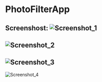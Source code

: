 # PhotoFilterApp
Screenshost:
![Screenshot_1](https://github.com/karagulov23/PhotoFilterApp/assets/62842649/a60a6d05-076c-4dc2-97c3-d86074dc3cea)
------------------------------------------------------------------------------------------------------------------
![Screenshot_2](https://github.com/karagulov23/PhotoFilterApp/assets/62842649/a0d3e1aa-d0c3-4b0f-bde9-518ef61a59c1)
-------------------------------------------------------------------------------------------------------------------
![Screenshot_3](https://github.com/karagulov23/PhotoFilterApp/assets/62842649/307f831c-f9b6-40f0-8848-462a04c95391)
------------------------------------------------------------------------------------------------------------------
![Screenshot_4](https://github.com/karagulov23/PhotoFilterApp/assets/62842649/c626ccfe-ddfa-4f6f-a0cb-04adf5d6de90)
